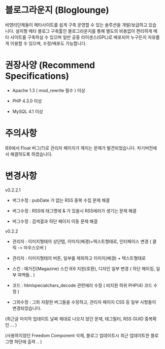 블로그라운지 (Bloglounge)
===========

비영리단체들이 메타사이트를 쉽게 구축 운영할 수 있는 솔루션을 개발/보급하고 있습니다. 설치형 메타 블로그 구축툴인 블로그라운지를 통해 별도의 비용없이 편리하게 메타 사이트를 구축하실 수 있으며 일반 공중 라이센스(GPL)로 배포되어 누구든지 자유롭게 이용할 수 있으며, 수정/배포도 가능합니다.

권장사양 (Recommend Specifications)
===========
- Apache 1.3 ( mod_rewrite 필수 ) 이상

- PHP 4.3.0 이상

- MySQL  4.1 이상

주의사항
===========

IE6에서 Float 버그(?)로 관리자 페이지가 깨지는 문제가 발견되었습니다.  차기버전에서 해결하도록 하겠습니다.

변경사항
===========
v0.2.2.1

- 버그수정 : pubDate 가 없는 RSS 중복 수집 문제 해결

- 버그수정 : RSS에 태그명에 & 가 있을시 RSS에러가 생기는 문제 해결

- 버그수정 : 검색결과 하단 페이지 이동 문제 해결

v0.2.2

- 관리자 : 이미지형태의 상단탭, 이미지(배경)+텍스트형태로, 인터페이스 변경 ( 클릭 -> 마우스오버 )

- 관리자 : 이미지형태의 버튼, 일부를 제외하고 이미지(배경) + 텍스트형태로

- 스킨 : 매거진(Magazine) 스킨 IE6 지원(호환), 디자인 일부 변경 ( 하단 페이징, 일부 여백들.. )

- 코드 : htmlspecialchars_decode 관련에러 수정 ( 비지원 하위 PHP(4)  코드 수정 )

- 그외수정 : 그외 자잘한 버그들을 수정하고, 관리자 페이지 CSS 등 일부 사항들이 변경되었습니다.

(최근글 마지막 업데이트 날짜 제대로 나오지 않던 문제, 태그필터, RSS GUID 중복확인 ... )

(사용하지않던 Freedom Component 삭제, 블로그 업데이트시 최근 업데이트한 블로그명 하단에 출력 .. )